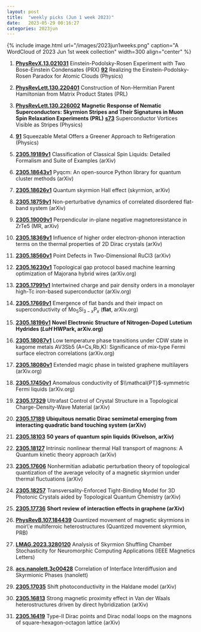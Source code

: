 ```yaml
---
layout: post
title:  "weekly picks (Jun 1 week 2023)"
date:   2023-05-29 00:16:27
categories: 2023jun
---
```



{% include image.html url="/images/2023jun1weeks.png" caption="A WordCloud of 2023 Jun 1st week collection" width=300 align="center" %}



1. **[PhysRevX.13.021031](https://link.aps.org/doi/10.1103/PhysRevX.13.021031)** Einstein-Podolsky-Rosen Experiment with Two Bose-Einstein Condensates (PRX) **[92](https://physics.aps.org/articles/v16/92)** Realizing the Einstein-Podolsky-Rosen Paradox for Atomic Clouds (Physics)


1. **[PhysRevLett.130.220401](https://link.aps.org/doi/10.1103/PhysRevLett.130.220401)** Construction of Non-Hermitian Parent Hamiltonian from Matrix Product States (PRL)

1. **[PhysRevLett.130.226002](https://link.aps.org/doi/10.1103/PhysRevLett.130.226002)** **Magnetic Response of Nematic Superconductors: Skyrmion Stripes and Their Signatures in Muon Spin Relaxation Experiments (PRL)**  **[s73](https://physics.aps.org/articles/v16/s73)** Superconductor Vortices Visible as Stripes (Physics)


1. **[91](https://physics.aps.org/articles/v16/91)** Squeezable Metal Offers a Greener Approach to Refrigeration (Physics)






1. **[2305.19189v1](https://arxiv.org/abs/2305.19189v1)** Classification of Classical Spin Liquids: Detailed Formalism and Suite of Examples (arXiv)

1. **[2305.18643v1](https://arxiv.org/abs/2305.18643v1)** Pyqcm: An open-source Python library for quantum cluster methods (arXiv)

1. **[2305.18626v1](https://arxiv.org/abs/2305.18626v1)** Quantum skyrmion Hall effect (skyrmion, arXiv)

1. **[2305.18759v1](https://arxiv.org/abs/2305.18759v1)** Non-perturbative dynamics of correlated disordered flat-band system (arXiv)

1. **[2305.19009v1](https://arxiv.org/abs/2305.19009v1)** Perpendicular in-plane negative magnetoresistance in ZrTe5 (MR, arXiv)

1. **[2305.18369v1](https://arxiv.org/abs/2305.18369v1)** Influence of higher order electron-phonon interaction terms on the thermal properties of 2D Dirac crystals (arXiv)

1. **[2305.18560v1](https://arxiv.org/abs/2305.18560v1)** Point Defects in Two-Dimensional RuCl3 (arXiv)




1. **[2305.16230v1](https://arxiv.org/abs/2305.16230v1)** Topological gap protocol based machine learning optimization of Majorana hybrid wires (arXiv.org)

1. **[2305.17991v1](https://arxiv.org/abs/2305.17991v1)** Intertwined charge and pair density orders in a monolayer high-Tc iron-based superconductor (arXiv.org)

1. **[2305.17669v1](https://arxiv.org/abs/2305.17669v1)** Emergence of flat bands and their impact on superconductivity of Mo$_5$Si$_{3-x}$P$_x$ (**flat**, arXiv.org)

1. **[2305.18196v1](https://arxiv.org/abs/2305.18196v1)** **Novel Electronic Structure of Nitrogen-Doped Lutetium Hydrides (*LuH* HWPark, arXiv.org)**

1. **[2305.18087v1](https://arxiv.org/abs/2305.18087v1)** Low temperature phase transitions under CDW state in kagome metals AV3Sb5 (A=Cs,Rb,K): Significance of mix-type Fermi surface electron correlations (arXiv.org)

1. **[2305.18080v1](https://arxiv.org/abs/2305.18080v1)** Extended magic phase in twisted graphene multilayers (arXiv.org)

1. **[2305.17450v1](https://arxiv.org/abs/2305.17450v1)** Anomalous conductivity of $\\mathcal{PT}$-symmetric Fermi liquids (arXiv.org)

1. **[2305.17329](http://arxiv.org/abs/2305.17329)** Ultrafast Control of Crystal Structure in a Topological Charge-Density-Wave Material (arXiv)

1. **[2305.17189](http://arxiv.org/abs/2305.17189)** **Ubiquitous nematic Dirac semimetal emerging from interacting quadratic band touching system (arXiv)**

1. **[2305.18103](http://arxiv.org/abs/2305.18103)** **50 years of quantum spin liquids (Kivelson, arXiv)**

1. **[2305.18127](http://arxiv.org/abs/2305.18127)** Intrinsic nonlinear thermal Hall transport of magnons: A Quantum kinetic theory approach (arXiv)

1. **[2305.17606](http://arxiv.org/abs/2305.17606)** Nonhermitian adiabatic perturbation theory of topological quantization of the average velocity of a magnetic skyrmion under thermal fluctuations (arXiv)

1. **[2305.18257](http://arxiv.org/abs/2305.18257)** Transversality-Enforced Tight-Binding Model for 3D Photonic Crystals aided by Topological Quantum Chemistry (arXiv)

1. **[2305.17736](http://arxiv.org/abs/2305.17736)** **Short review of interaction effects in graphene (arXiv)**



1. **[PhysRevB.107.184439](https://link.aps.org/doi/10.1103/PhysRevB.107.184439)** Quantized movement of magnetic skyrmions in moir\\'e multiferroic heterostructures (Quantized movement skyrmion, PRB)


1. **[LMAG.2023.3280120](https://ieeexplore.ieee.org/document/10135086)** Analysis of Skyrmion Shuffling Chamber Stochasticity for Neuromorphic Computing Applications (IEEE Magnetics Letters)



1. **[acs.nanolett.3c00428](https://doi.org/10.1021/acs.nanolett.3c00428)** Correlation of Interface Interdiffusion and Skyrmionic Phases (nanolett)


1. **[2305.17035](http://arxiv.org/abs/2305.17035)** Shift photoconductivity in the Haldane model (arXiv)

1. **[2305.16813](http://arxiv.org/abs/2305.16813)** Strong magnetic proximity effect in Van der Waals heterostructures driven by direct hybridization (arXiv)

1. **[2305.16419](http://arxiv.org/abs/2305.16419)** Type-II Dirac points and Dirac nodal loops on the magnons of square-hexagon-octagon lattice (arXiv)


